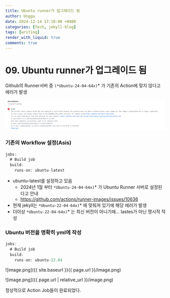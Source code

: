```yaml
---
title: Ubuntu runner가 업그레이드 됨
author: Unggu
date: 2024-12-14 17:10:00 +0800
categories: [Tech, jekyll-blog]
tags: [writing]
render_with_liquid: true
comments: true
---
```



# 09. Ubuntu runner가 업그레이드 됨

Github의 Runner서버 중 `(*Ubuntu-24-04-64x)`* 가 기존의 Action에 맞지 않다고 에러가 발생

![image.png](image.png)

### 기존의 Workflow 설정(Asis)

```jsx
jobs:
  # Build job
  build:
    runs-on: ubuntu-latest
```

- ubuntu-latest를 설정하고 있음
    - 2024년 1월 부터 `*Ubuntu-24-04-64x)`* 가 Ubuntu Runner 서버로 설정된다고 안내
    - https://github.com/actions/runner-images/issues/10636
- 현재 jekyll는 `*Ubuntu-22-04-64x)`* 에 맞춰져 있기에 해당 에러가 발생
- 더이상 `*Ubuntu-22-04-64x)`* 는 최신 버전이 아니기에… lastes가 아닌 명시적 작성

### Ubuntu 버전을 명확히 yml에 작성

```jsx
jobs:
  # Build job
  build:
    runs-on: ubuntu-22.04
```

![image.png]({{ site.baseurl }}{{ page.url }}/image.png)

![image.png]({{ page.url | relative_url }}/image.png)



정상적으로 Action Job들이 완료되었다.